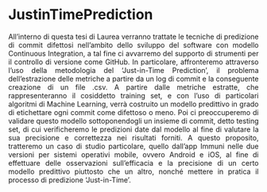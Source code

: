 # JustinTimePrediction

<p align='justify'> All’interno di questa tesi di Laurea verranno trattate le tecniche di predizione di commit difettosi nell’ambito dello sviluppo del software con modello Continuous Integration, a tal fine ci avvarremo del supporto di strumenti per il controllo di versione come GitHub. 
In particolare, affronteremo attraverso l’uso della metodologia del ‘Just-in-Time Prediction’, il problema dell’estrazione delle metriche a partire da un log di commit e la conseguente creazione di un file .csv. A partire dalle metriche estratte, che rappresenteranno il cosiddetto training set, e con l’uso di particolari algoritmi di Machine Learning, verrà costruito un modello predittivo in grado di etichettare ogni commit come difettoso o meno. 
Poi ci preoccuperemo di validare questo modello sottoponendogli un insieme di commit, detto testing set, di cui verificheremo le predizioni date dal modello al fine di valutare la sua precisione e correttezza nei risultati forniti.
A questo proposito, tratteremo un caso di studio particolare, quello dall’app Immuni nelle due versioni per sistemi operativi mobile, ovvero Android e iOS, al fine di effettuare delle osservazioni sull’efficacia e la precisione di un certo modello predittivo piuttosto che un altro, nonché mettere in pratica il processo di predizione ‘Just-in-Time’. </p>
